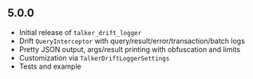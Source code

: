 ## 5.0.0
- Initial release of `talker_drift_logger`
- Drift `QueryInterceptor` with query/result/error/transaction/batch logs
- Pretty JSON output, args/result printing with obfuscation and limits
- Customization via `TalkerDriftLoggerSettings`
- Tests and example
